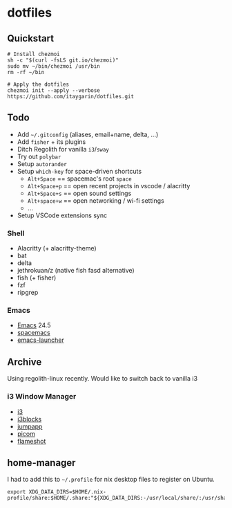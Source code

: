 # dotfiles

## Quickstart

```
# Install chezmoi
sh -c "$(curl -fsLS git.io/chezmoi)"
sudo mv ~/bin/chezmoi /usr/bin
rm -rf ~/bin

# Apply the dotfiles
chezmoi init --apply --verbose https://github.com/itaygarin/dotfiles.git
```

## Todo

- Add `~/.gitconfig` (aliases, email+name, delta, ...)
- Add `fisher` + its plugins
- Ditch Regolith for vanilla `i3`/`sway`
- Try out `polybar`
- Setup `autorander`
- Setup `which-key` for space-driven shortcuts 
  - `Alt+Space` == spacemac's root `space`
  - `Alt+Space+p` == open recent projects in vscode / alacritty
  - `Alt+Space+s` == open sound settings
  - `Alt+space+w` == open networking / wi-fi settings
  - ...
- Setup VSCode extensions sync

### Shell
- Alacritty (+ alacritty-theme)
- bat
- delta
- jethrokuan/z (native fish fasd alternative)
- fish (+ fisher)
- fzf
- ripgrep

### Emacs
- [Emacs](https://www.gnu.org/software/emacs/) 24.5
- [spacemacs](https://github.com/syl20bnr/spacemacs)
- [emacs-launcher](https://github.com/ItayGarin/emacs-launcher)

## Archive

Using regolith-linux recently. Would like to switch back to vanilla i3

### i3 Window Manager
- [i3](https://i3wm.org/)
- [i3blocks](https://github.com/vivien/i3blocks)
- [jumpapp](https://github.com/mkropat/jumpapp)
- [picom](#)
- [flameshot](#)

## home-manager

I had to add this to `~/.profile` for nix desktop files to register on Ubuntu.

```shell
export XDG_DATA_DIRS=$HOME/.nix-profile/share:$HOME/.share:"${XDG_DATA_DIRS:-/usr/local/share/:/usr/share/}"
```
